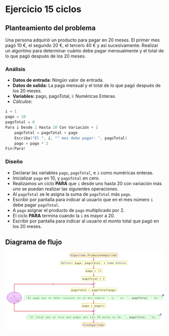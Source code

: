# Ejercicio 15 ciclos

## Planteamiento del problema

Una persona adquirió un producto para pagar en 20 meses. El primer mes pagó 10 €, el segundo 20 €, el tercero 40 € y así sucesivamente. Realizar un algoritmo para determinar cuánto debe pagar mensualmente y el total de lo que pagó después de los 20 meses.

### Análisis

- **Datos de entrada:** Ningún valor de entrada.
- **Datos de salida:** La paga mensual y el total de lo que pagó después de los 20 meses.
- **Variables:** pago, pagoTotal, i: Numéricas Enteras.
- *Cálculos*:
```C
i = 1
pago = 10
pagoTotal = 0
Para i Desde 1 Hasta 20 Con Variación + 1
    pagoTotal = pagoTotal + pago
    Escriba("El ", i, "° mes debe pagar: ", pagoTotal)
    pago = pago * 2
Fin(Para)
```

### Diseño

- Declarar las variables `pago`, `pagoTotal`, e `i` como numéricas enteras.
- Inicializar `pago` en 10, y `pagoTotal` en cero.
- Realizamos un ciclo **PARA** que `i` desde uno hasta 20 con variación más uno se puedan realizar las siguientes operaciones.
- Al `pagoTotal` se le asigna la suma de `pagoTotal` más `pago`.
- Escribir por pantalla para indicar al usuario que en el mes número `i` debe pagar `pagoTotal`.
- A `pago` asignar el producto de `pago` multiplicado por 2.
- El ciclo **PARA** termina cuando la `i` es mayor a 20.
- Escribir por pantalla para indicar al usuario el monto total que pagó en los 20 meses.

## Diagrama de flujo

![DFD del ejercicio 15 ciclos](./Ejercicio15DFD.png)
